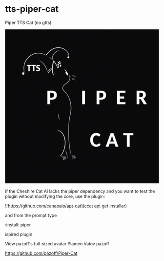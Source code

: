 # tts-piper-cat
Piper TTS Cat (no gtts)

![tts-piper-cat](./tts-piper-cat.png)

if the Cheshire Cat AI lacks the piper dependency and you want to test the plugin without modifying the core, use the plugin:
 
![https://github.com/canapaio/apt-cat](ccat apt get installar)

and from the prompt type

:install: piper


ispired plugin

View pazoff's full-sized avatar
Plamen Vatev pazoff

https://github.com/pazoff/Piper-Cat
